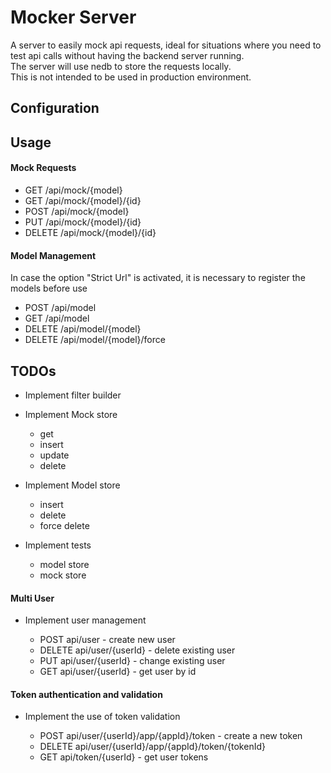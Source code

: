 # Mocker Server #

A server to easily mock api requests, ideal for situations where you need to test api calls without having the backend server running.  
The server will use nedb to store the requests locally.  
This is not intended to be used in production environment.

## Configuration ##


## Usage ##

#### Mock Requests ####

- GET /api/mock/{model}
- GET /api/mock/{model}/{id}
- POST /api/mock/{model}
- PUT /api/mock/{model}/{id}
- DELETE /api/mock/{model}/{id}

#### Model Management ####
In case the option "Strict Url" is activated, it is necessary to register the models before use

- POST /api/model
- GET /api/model
- DELETE /api/model/{model}
- DELETE /api/model/{model}/force


## TODOs ##
- Implement filter builder

- Implement Mock store
  - get
  - insert
  - update
  - delete

- Implement Model store
  - insert
  - delete
  - force delete

- Implement tests
  - model store
  - mock store

#### Multi User ####

- Implement user management  

  - POST api/user - create new user
  - DELETE api/user/{userId} - delete existing user
  - PUT api/user/{userId} - change existing user
  - GET api/user/{userId} - get user by id


#### Token authentication and validation ####

- Implement the use of token validation

  - POST api/user/{userId}/app/{appId}/token - create a new token
  - DELETE api/user/{userId}/app/{appId}/token/{tokenId}
  - GET api/token/{userId} - get user tokens
